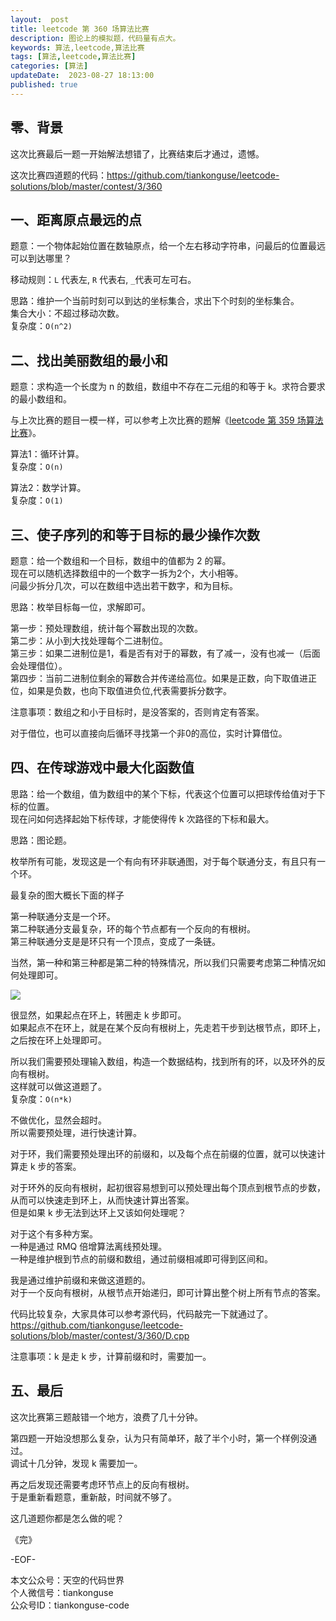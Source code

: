 ```yaml
---   
layout:  post  
title: leetcode 第 360 场算法比赛  
description: 图论上的模拟题，代码量有点大。          
keywords: 算法,leetcode,算法比赛  
tags: [算法,leetcode,算法比赛]    
categories: [算法]  
updateDate:  2023-08-27 18:13:00  
published: true  
---  
```



## 零、背景  


这次比赛最后一题一开始解法想错了，比赛结束后才通过，遗憾。  


这次比赛四道题的代码：https://github.com/tiankonguse/leetcode-solutions/blob/master/contest/3/360  


## 一、距离原点最远的点  


题意：一个物体起始位置在数轴原点，给一个左右移动字符串，问最后的位置最远可以到达哪里？  


移动规则：`L` 代表左, `R` 代表右, `_`代表可左可右。  


思路：维护一个当前时刻可以到达的坐标集合，求出下个时刻的坐标集合。  
集合大小：不超过移动次数。  
复杂度：`O(n^2)`  


## 二、找出美丽数组的最小和  

题意：求构造一个长度为 n 的数组，数组中不存在二元组的和等于 k。求符合要求的最小数组和。  


与上次比赛的题目一模一样，可以参考上次比赛的题解《[leetcode 第 359 场算法比赛](https://mp.weixin.qq.com/s/XLoCTmazlD3BhYlVmn7uxQ)》。  


算法1：循环计算。  
复杂度：`O(n)`  


算法2：数学计算。  
复杂度：`O(1)`  


## 三、使子序列的和等于目标的最少操作次数  

题意：给一个数组和一个目标，数组中的值都为 2 的幂。  
现在可以随机选择数组中的一个数字一拆为2个，大小相等。  
问最少拆分几次，可以在数组中选出若干数字，和为目标。  


思路：枚举目标每一位，求解即可。  


第一步：预处理数组，统计每个幂数出现的次数。  
第二步：从小到大找处理每个二进制位。  
第三步：如果二进制位是1，看是否有对于的幂数，有了减一，没有也减一（后面会处理借位）。  
第四步：当前二进制位剩余的幂数合并传递给高位。如果是正数，向下取值进正位，如果是负数，也向下取值进负位,代表需要拆分数字。  


注意事项：数组之和小于目标时，是没答案的，否则肯定有答案。  


对于借位，也可以直接向后循环寻找第一个非0的高位，实时计算借位。  


## 四、在传球游戏中最大化函数值  


思路：给一个数组，值为数组中的某个下标，代表这个位置可以把球传给值对于下标的位置。  
现在问如何选择起始下标传球，才能使得传 k 次路径的下标和最大。  


思路：图论题。  


枚举所有可能，发现这是一个有向有环非联通图，对于每个联通分支，有且只有一个环。  


最复杂的图大概长下面的样子  


第一种联通分支是一个环。    
第二种联通分支最复杂，环的每个节点都有一个反向的有根树。  
第三种联通分支是是环只有一个顶点，变成了一条链。  


当然，第一种和第三种都是第二种的特殊情况，所以我们只需要考虑第二种情况如何处理即可。  


![](https://res2023.tiankonguse.com/images/2023/08/27/001.png)


很显然，如果起点在环上，转圈走 k 步即可。  
如果起点不在环上，就是在某个反向有根树上，先走若干步到达根节点，即环上，之后按在环上处理即可。  


所以我们需要预处理输入数组，构造一个数据结构，找到所有的环，以及环外的反向有根树。  
这样就可以做这道题了。  
复杂度：`O(n*k)`  


不做优化，显然会超时。  
所以需要预处理，进行快速计算。  


对于环，我们需要预处理出环的前缀和，以及每个点在前缀的位置，就可以快速计算走 k 步的答案。  


对于环外的反向有根树，起初很容易想到可以预处理出每个顶点到根节点的步数，从而可以快速走到环上，从而快速计算出答案。  
但是如果 k 步无法到达环上又该如何处理呢？  


对于这个有多种方案。  
一种是通过 RMQ 倍增算法离线预处理。  
一种是维护根到节点的前缀和数组，通过前缀相减即可得到区间和。  


我是通过维护前缀和来做这道题的。  
对于一个反向有根树，从根节点开始递归，即可计算出整个树上所有节点的答案。  


代码比较复杂，大家具体可以参考源代码，代码敲完一下就通过了。  
https://github.com/tiankonguse/leetcode-solutions/blob/master/contest/3/360/D.cpp  


注意事项：k 是走 k 步，计算前缀和时，需要加一。  


## 五、最后


这次比赛第三题敲错一个地方，浪费了几十分钟。  


第四题一开始没想那么复杂，认为只有简单环，敲了半个小时，第一个样例没通过。  
调试十几分钟，发现 k 需要加一。  


再之后发现还需要考虑环节点上的反向有根树。  
于是重新看题意，重新敲，时间就不够了。  


这几道题你都是怎么做的呢？  



《完》  


-EOF-  



本文公众号：天空的代码世界  
个人微信号：tiankonguse  
公众号ID：tiankonguse-code  
  

